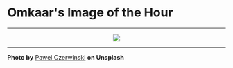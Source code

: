 # Omkaar's Image of the Hour

---

<div align="center">

<a href="https://unsplash.com/photos/abstract-white-folds-create-a-minimalist-design-TtAoOVEXgMw">
  <img src="https://images.unsplash.com/photo-1741680581152-8ac5fb23ef47?crop=entropy&cs=tinysrgb&fit=max&fm=jpg&ixid=M3w3NjA2Nzh8MHwxfHJhbmRvbXx8fHx8fHx8fDE3NTM3NTA4MDB8&ixlib=rb-4.1.0&q=80&w=1080" style="max-width:100%; height:auto;">
</a>



</div>

---

**Photo by** [Pawel Czerwinski](https://unsplash.com/@pawel_czerwinski) **on Unsplash**
